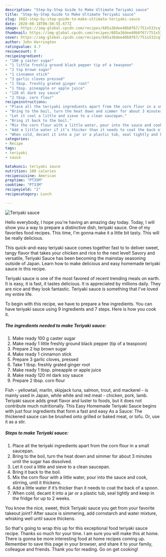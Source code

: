 ```yaml
---
description: "Step-by-Step Guide to Make Ultimate Teriyaki sauce"
title: "Step-by-Step Guide to Make Ultimate Teriyaki sauce"
slug: 1682-step-by-step-guide-to-make-ultimate-teriyaki-sauce
date: 2020-08-18T06:50:55.677Z
image: https://img-global.cpcdn.com/recipes/685a36dee40b8f67/751x532cq70/teriyaki-sauce-recipe-main-photo.jpg
thumbnail: https://img-global.cpcdn.com/recipes/685a36dee40b8f67/751x532cq70/teriyaki-sauce-recipe-main-photo.jpg
cover: https://img-global.cpcdn.com/recipes/685a36dee40b8f67/751x532cq70/teriyaki-sauce-recipe-main-photo.jpg
author: John Harrington
ratingvalue: 4.7
reviewcount: 8
recipeingredient:
- "100 g caster sugar"
- "1 little freshly ground black pepper tip of a teaspoon"
- "2 tsp brown sugar"
- "1 cinnamon stick"
- "3 garlic cloves pressed"
- "1 tbsp. freshly grated ginger root"
- "1 tbsp. pineapple or apple juice"
- "120 ml dark soy sauce"
- "2 tbsp. corn flour"
recipeinstructions:
- "Place all the teriyaki ingredients apart from the corn flour in a small saucepan."
- "Bring to the boil, turn the heat down and simmer for about 3 minutes until the sugar has dissolved."
- "Let it cool a little and sieve to a clean saucepan."
- "Bring it back to the boil."
- "Mix the corn flour with a little water, pour into the sauce and cook, stirring, until it thickens."
- "Add a little water if it’s thicker than it needs to coat the back of a spoon."
- "When cold, decant it into a jar or a plastic tub, seal tightly and keep in the fridge for up to 2 weeks."
categories:
- Recipe
tags:
- teriyaki
- sauce

katakunci: teriyaki sauce 
nutrition: 108 calories
recipecuisine: American
preptime: "PT35M"
cooktime: "PT33M"
recipeyield: "2"
recipecategory: Lunch

---
```



![Teriyaki sauce](https://img-global.cpcdn.com/recipes/685a36dee40b8f67/751x532cq70/teriyaki-sauce-recipe-main-photo.jpg)

Hello everybody, I hope you're having an amazing day today. Today, I will show you a way to prepare a distinctive dish, teriyaki sauce. One of my favorites food recipes. This time, I'm gonna make it a little bit tasty. This will be really delicious.

This quick-and-easy teriyaki sauce comes together fast to to deliver sweet, tangy flavor that takes your chicken and rice to the next level! Savory and versatile, Teriyaki Sauce has been becoming the mainstay seasoning outside of Japan. Learn how to make delicious and easy homemade teriyaki sauce in this recipe.

Teriyaki sauce is one of the most favored of recent trending meals on earth. It is easy, it is fast, it tastes delicious. It is appreciated by millions daily. They are nice and they look fantastic. Teriyaki sauce is something that I've loved my entire life.


To begin with this recipe, we have to prepare a few ingredients. You can have teriyaki sauce using 9 ingredients and 7 steps. Here is how you cook it.

<!--inarticleads1-->

##### The ingredients needed to make Teriyaki sauce:

1. Make ready 100 g caster sugar
1. Make ready 1 little freshly ground black pepper (tip of a teaspoon)
1. Prepare 2 tsp brown sugar
1. Make ready 1 cinnamon stick
1. Prepare 3 garlic cloves, pressed
1. Take 1 tbsp. freshly grated ginger root
1. Make ready 1 tbsp. pineapple or apple juice
1. Make ready 120 ml dark soy sauce
1. Prepare 2 tbsp. corn flour


Fish - yellowtail, marlin, skipjack tuna, salmon, trout, and mackerel - is mainly used in Japan, while white and red meat - chicken, pork, lamb. Teriyaki sauce adds great flavor and luster to foods, but it does not contribute much nutritionally. This Easy Homemade Teriyaki Sauce begins with just four ingredients that form a fast and easy As a Sauce: The thickened sauce can be brushed onto grilled or baked meat, or tofu. Or, use it as a stir. 

<!--inarticleads2-->

##### Steps to make Teriyaki sauce:

1. Place all the teriyaki ingredients apart from the corn flour in a small saucepan.
1. Bring to the boil, turn the heat down and simmer for about 3 minutes until the sugar has dissolved.
1. Let it cool a little and sieve to a clean saucepan.
1. Bring it back to the boil.
1. Mix the corn flour with a little water, pour into the sauce and cook, stirring, until it thickens.
1. Add a little water if it’s thicker than it needs to coat the back of a spoon.
1. When cold, decant it into a jar or a plastic tub, seal tightly and keep in the fridge for up to 2 weeks.


You know the nice, sweet, thick Teriyaki sauce you get from your favorite takeout joint? After sauce is simmering, add cornstarch and water mixture, whisking well until sauce thickens. 

So that's going to wrap this up for this exceptional food teriyaki sauce recipe. Thanks so much for your time. I am sure you will make this at home. There is gonna be more interesting food at home recipes coming up. Remember to save this page in your browser, and share it to your family, colleague and friends. Thank you for reading. Go on get cooking!

